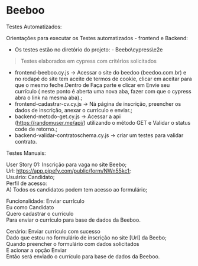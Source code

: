 # Beeboo

Testes Automatizados:

Orientações para executar os Testes automatizados - frontend e Backend:

* Os testes estão no diretório do projeto: - Beebo\cypress\e2e

> Testes elaborados em cypress com critérios solicitados 

* frontend-beeboo.cy.js -> Acessar o site do beedoo (beedoo.com.br) e no rodapé do site tem aceite de termos de cookie, clicar em aceitar para que o mesmo feche.Dentro de Faça parte e clicar em Envie seu currículo ( neste ponto é aberta uma nova aba, fazer com que o cypress abra o link na mesma aba).;
* frontend-cadastrar-cv.cy.js -> Ná página de inscrição, preencher os dados de inscrição, anexar o currículo e enviar.;
* backend-metodo-get.cy.js -> Acessar a api (https://randomuser.me/api/) utilizando o método GET e Validar o status code de retorno.;
* backend-validar-contratoschema.cy.js -> criar um testes para validar contrato.

Testes Manuais:


User Story 01: Inscrição para vaga no site Beebo; <br>
Url: https://app.pipefy.com/public/form/NWn55kc1; <br>
Usuário: Candidato; <br>
Perfil de acesso: <br>
A) Todos os candidatos podem tem acesso ao formulário; <br>

Funcionalidade: Enviar currículo <br>
Eu como Candidato <br>
Quero cadastrar o currículo  <br>
Para enviar o currículo para base de dados da Beeboo.  <br>

Cenário: Enviar currículo com sucesso <br>
Dado que estou no formulário de inscrição no site [Url] da Beebo;<br>
Quando preencher o formulário com dados solicitados <br>
E acionar a opção Enviar <br>
Então será enviado o currículo para base de dados da Beeboo. <br>







